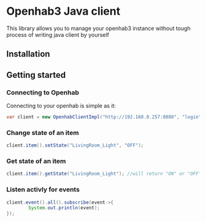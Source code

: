 # Openhab3 Java client


This library allows you to manage your openhab3 instance
without tough process of writing java client by yourself


## Installation


## Getting started

### Connecting to Openhab

Connecting to your openhab is simple as it:
```java
var client = new OpenhabClientImpl("http://192.168.0.257:8080", "login", "password");
```

### Change state of an item
```java
client.item().setState("LivingRoom_Light", "OFF");
```
### Get state of an item
```java
client.item().getState("LivingRoom_Light"); //will return "ON" or "OFF"
```

### Listen activly for events
```java
client.event().all().subscribe(event->{
        System.out.println(event);
});
```
